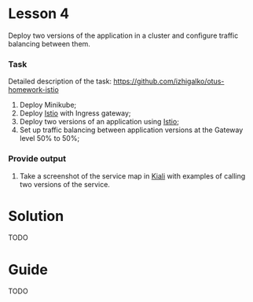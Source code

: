 # Lesson 4

Deploy two versions of the application in a cluster and configure traffic
balancing between them.

### Task

Detailed description of the task: https://github.com/izhigalko/otus-homework-istio

1. Deploy Minikube;
2. Deploy [Istio](https://istio.io/) with Ingress gateway;
3. Deploy two versions of an application using [Istio](https://istio.io/);
4. Set up traffic balancing between application versions at the Gateway level 50% to 50%;

### Provide output

1. Take a screenshot of the service map in [Kiali](https://kiali.io/) with examples of calling two versions of the service.

# Solution

TODO

# Guide

TODO